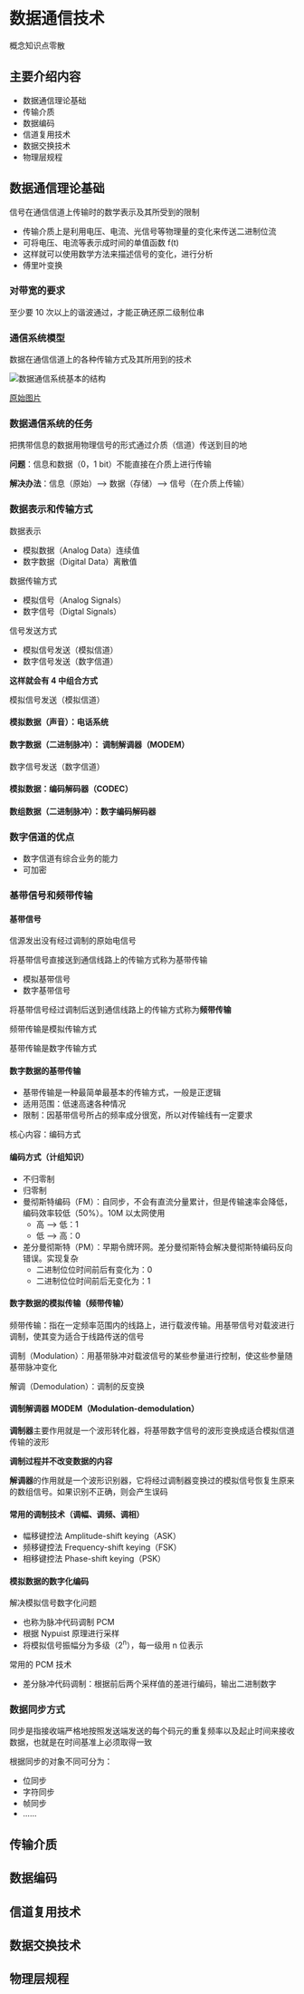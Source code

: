 # 数据通信技术

概念知识点零散

## 主要介绍内容

- 数据通信理论基础
- 传输介质
- 数据编码
- 信道复用技术
- 数据交换技术
- 物理层规程

## 数据通信理论基础

信号在通信信道上传输时的数学表示及其所受到的限制

- 传输介质上是利用电压、电流、光信号等物理量的变化来传送二进制位流
- 可将电压、电流等表示成时间的单值函数 f(t)
- 这样就可以使用数学方法来描述信号的变化，进行分析
- 傅里叶变换

### 对带宽的要求

至少要 10 次以上的谐波通过，才能正确还原二级制位串

### 通信系统模型

数据在通信信道上的各种传输方式及其所用到的技术

![数据通信系统基本的结构](http://oq5td7hx8.bkt.clouddn.com/%E6%95%B0%E6%8D%AE%E9%80%9A%E4%BF%A1%E7%B3%BB%E7%BB%9F%E5%9F%BA%E6%9C%AC%E7%BB%93%E6%9E%84.svg)

[原始图片](https://www.processon.com/view/5aa69f81e4b06bbdabab8735)

### 数据通信系统的任务

把携带信息的数据用物理信号的形式通过介质（信道）传送到目的地

**问题**：信息和数据（0，1 bit）不能直接在介质上进行传输

**解决办法**：信息（原始）--> 数据（存储）--> 信号（在介质上传输）

### 数据表示和传输方式

数据表示

- 模拟数据（Analog Data）连续值
- 数字数据（Digital Data）离散值

数据传输方式

- 模拟信号（Analog Signals）
- 数字信号（Digtal Signals）

信号发送方式

- 模拟信号发送（模拟信道）
- 数字信号发送（数字信道）

**这样就会有 4 中组合方式**

模拟信号发送（模拟信道）

#### 模拟数据（声音）：电话系统
#### 数字数据（二进制脉冲）： 调制解调器（MODEM）

数字信号发送（数字信道）

#### 模拟数据：编码解码器（CODEC）
#### 数组数据（二进制脉冲）：数字编码解码器

### 数字信道的优点

- 数字信道有综合业务的能力
- 可加密

### 基带信号和频带传输

#### 基带信号

信源发出没有经过调制的原始电信号

将基带信号直接送到通信线路上的传输方式称为基带传输

- 模拟基带信号
- 数字基带信号

将基带信号经过调制后送到通信线路上的传输方式称为**频带传输**

频带传输是模拟传输方式

基带传输是数字传输方式

#### 数字数据的基带传输

- 基带传输是一种最简单最基本的传输方式，一般是正逻辑
- 适用范围：低速高速各种情况
- 限制：因基带信号所占的频率成分很宽，所以对传输线有一定要求

核心内容：编码方式

#### 编码方式（计组知识）

- 不归零制
- 归零制
- 曼彻斯特编码（FM）：自同步，不会有直流分量累计，但是传输速率会降低，编码效率较低（50%）。10M 以太网使用
	- 高 ——> 低：1
	- 低 ——> 高：0
- 差分曼彻斯特（PM）：早期令牌环网。差分曼彻斯特会解决曼彻斯特编码反向错误。实现复杂
	- 二进制位位时间前后有变化为：0
	- 二进制位位时间前后无变化为：1

#### 数字数据的模拟传输（频带传输）

频带传输：指在一定频率范围内的线路上，进行载波传输。用基带信号对载波进行调制，使其变为适合于线路传送的信号

调制（Modulation）：用基带脉冲对载波信号的某些参量进行控制，使这些参量随基带脉冲变化

解调（Demodulation）：调制的反变换

#### 调制解调器 MODEM（Modulation-demodulation）

**调制器**主要作用就是一个波形转化器，将基带数字信号的波形变换成适合模拟信道传输的波形

**调制过程并不改变数据的内容**

**解调器**的作用就是一个波形识别器，它将经过调制器变换过的模拟信号恢复生原来的数组信号。如果识别不正确，则会产生误码

#### 常用的调制技术（调幅、调频、调相）

- 幅移键控法 Amplitude-shift keying（ASK）
- 频移键控法 Frequency-shift keying（FSK）
- 相移键控法 Phase-shift keying（PSK）

#### 模拟数据的数字化编码

解决模拟信号数字化问题

- 也称为脉冲代码调制 PCM
- 根据 Nypuist 原理进行采样
- 将模拟信号振幅分为多级（2<sup>n</sup>），每一级用 n 位表示
 
常用的 PCM 技术

- 差分脉冲代码调制：根据前后两个采样值的差进行编码，输出二进制数字

### 数据同步方式
同步是指接收端严格地按照发送端发送的每个码元的重复频率以及起止时间来接收数据，也就是在时间基准上必须取得一致

根据同步的对象不同可分为：

- 位同步
- 字符同步
- 帧同步
- ......

## 传输介质

## 数据编码

## 信道复用技术

## 数据交换技术

## 物理层规程
